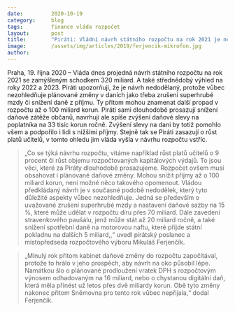 ```yaml
---
date:         2020-10-19
category:     blog
tags:         finance vláda rozpočet
layout:       post
title:        "Piráti: Vládní návrh státního rozpočtu na rok 2021 je nedodělek. Nezahrnuje zrušení superhrubé mzdy a možný pokles příjmů až o 100 miliard"
image:        /assets/img/articles/2019/ferjencik-mikrofon.jpg
author:       
--- 
```



Praha, 19. října 2020 – Vláda dnes projedná návrh státního rozpočtu na rok 2021 se zamýšleným schodkem 320 miliard. A také střednědobý výhled na roky 2022 a 2023. Piráti upozorňují, že je návrh nedodělaný, protože vůbec nezohledňuje plánované změny v daních jako třeba zrušení superhrubé mzdy či snížení daně z příjmu. Ty přitom mohou znamenat další propad v rozpočtu až o 100 miliard korun. Piráti sami dlouhodobě prosazují snížení daňové zátěže občanů, navrhují ale spíše zvýšení daňové slevy na poplatníka na 33 tisíc korun ročně. Zvýšení slevy na dani by totiž pomohlo všem a podpořilo i lidi s nižšími příjmy. Stejně tak se Piráti zasazují o růst platů učitelů, v tomto ohledu jim vláda vyšla v návrhu rozpočtu vstříc.


> „Co se týká návrhu rozpočtu, vítáme například růst platů učitelů o 9 procent či růst objemu rozpočtovaných kapitálových výdajů. To jsou věci, které za Piráty dlouhodobě prosazujeme. Rozpočet ovšem musí obsahovat i plánované daňové změny. Mohou snížit příjmy až o 100 miliard korun, není možné něco takového opomenout. Vládou předkládaný návrh je v současné podobě nedodělek, který tyto důležité aspekty vůbec nezohledňuje. Jedná se především o uvažované zrušení superhrubé mzdy a nastavení daňové sazby na 15 %, které může udělat v rozpočtu díru přes 70 miliard. Dále zavedení stravenkového paušálu, jenž může stát až 20 miliard ročně, a také snížení spotřební daně na motorovou naftu, které přijde státní pokladnu na dalších 5 miliard,,“ uvedl pirátský poslanec a místopředseda rozpočtového výboru Mikuláš Ferjenčík. 


> „Minulý rok přitom kabinet daňové změny do rozpočtu započítával, protože to hrálo v jeho prospěch, aby návrh na oko působil lépe. Namátkou šlo o plánované prodloužení vratek DPH s rozpočtovým výnosem odhadovaným na 16 miliard, nebo o chystanou digitální daň, která měla přinést už letos přes dvě miliardy korun. Obě tyto změny nakonec přitom Sněmovna pro tento rok vůbec nepřijala,“ dodal Ferjenčík.
